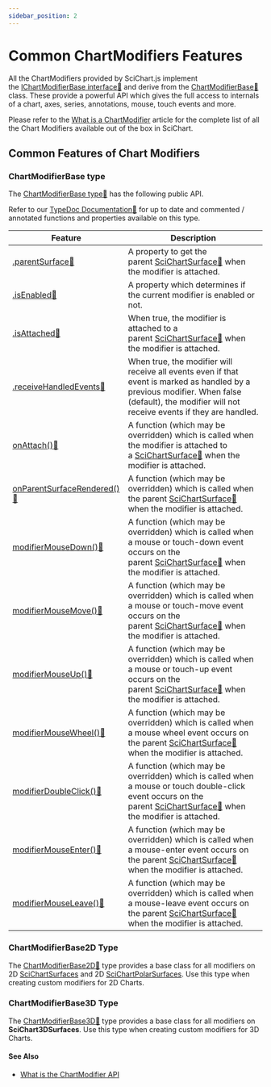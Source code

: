 ```yaml
---
sidebar_position: 2
---
```


# Common ChartModifiers Features

All the ChartModifiers provided by SciChart.js implement the [IChartModifierBase interface:blue_book:](https://www.scichart.com/documentation/js/current/typedoc/interfaces/ichartmodifierbase.html) and derive from the [ChartModifierBase:blue_book:](https://www.scichart.com/documentation/js/current/typedoc/classes/chartmodifierbase.html) class. These provide a powerful API which gives the full access to internals of a chart, axes, series, annotations, mouse, touch events and more.

Please refer to the [What is a ChartModifier](/2d-charts/chart-modifier-api/chart-modifier-api-overview) article for the complete list of all the Chart Modifiers available out of the box in SciChart.

Common Features of Chart Modifiers
----------------------------------

### ChartModifierBase type

The [ChartModifierBase type:blue_book:](https://www.scichart.com/documentation/js/current/typedoc/classes/chartmodifierbase.html) has the following public API.

Refer to our [TypeDoc Documentation:blue_book:](https://www.scichart.com/documentation/js/current/typedoc/index.html) for up to date and commented / annotated functions and properties available on this type.

| **Feature** | **Description** |
|-------------|-----------------|
| [.parentSurface:blue_book:](https://www.scichart.com/documentation/js/current/typedoc/classes/chartmodifierbase.html#parentsurface) | A property to get the parent [SciChartSurface:blue_book:](https://www.scichart.com/documentation/js/current/typedoc/classes/scichartsurface.html) when the modifier is attached. |
| [.isEnabled:blue_book:](https://www.scichart.com/documentation/js/current/typedoc/classes/chartmodifierbase.html#isenabled) | A property which determines if the current modifier is enabled or not. |
| [.isAttached:blue_book:](https://www.scichart.com/documentation/js/current/typedoc/classes/chartmodifierbase.html#isattached) | When true, the modifier is attached to a parent [SciChartSurface:blue_book:](https://www.scichart.com/documentation/js/current/typedoc/classes/scichartsurface.html) when the modifier is attached. |. |
| [.receiveHandledEvents:blue_book:](https://www.scichart.com/documentation/js/current/typedoc/classes/chartmodifierbase.html#receivehandledevents) | When true, the modifier will receive all events even if that event is marked as handled by a previous modifier. When false (default), the modifier will not receive events if they are handled. |
| [onAttach():blue_book:](https://www.scichart.com/documentation/js/current/typedoc/classes/chartmodifierbase.html#onattach) | A function (which may be overridden) which is called when the modifier is attached to a [SciChartSurface:blue_book:](https://www.scichart.com/documentation/js/current/typedoc/classes/scichartsurface.html) when the modifier is attached. |). |
| [onParentSurfaceRendered():blue_book:](https://www.scichart.com/documentation/js/current/typedoc/classes/chartmodifierbase.html#onparentsurfacerendered) | A function (which may be overridden) which is called when the parent [SciChartSurface:blue_book:](https://www.scichart.com/documentation/js/current/typedoc/classes/scichartsurface.html) when the modifier is attached. |)is rendered. |
| [modifierMouseDown():blue_book:](https://www.scichart.com/documentation/js/current/typedoc/classes/chartmodifierbase.html#modifiermousedown) | A function (which may be overridden) which is called when a mouse or touch-down event occurs on the parent [SciChartSurface:blue_book:](https://www.scichart.com/documentation/js/current/typedoc/classes/scichartsurface.html) when the modifier is attached. |). |
| [modifierMouseMove():blue_book:](https://www.scichart.com/documentation/js/current/typedoc/classes/chartmodifierbase.html#modifiermousemove) | A function (which may be overridden) which is called when a mouse or touch-move event occurs on the parent [SciChartSurface:blue_book:](https://www.scichart.com/documentation/js/current/typedoc/classes/scichartsurface.html) when the modifier is attached. |). |
| [modifierMouseUp():blue_book:](https://www.scichart.com/documentation/js/current/typedoc/classes/chartmodifierbase.html#modifiermouseup) | A function (which may be overridden) which is called when a mouse or touch-up event occurs on the parent [SciChartSurface:blue_book:](https://www.scichart.com/documentation/js/current/typedoc/classes/scichartsurface.html) when the modifier is attached. |). |
| [modifierMouseWheel():blue_book:](https://www.scichart.com/documentation/js/current/typedoc/classes/chartmodifierbase.html#modifiermousewheel) | A function (which may be overridden) which is called when a mouse wheel event occurs on the parent [SciChartSurface:blue_book:](https://www.scichart.com/documentation/js/current/typedoc/classes/scichartsurface.html) when the modifier is attached. |). |
| [modifierDoubleClick():blue_book:](https://www.scichart.com/documentation/js/current/typedoc/classes/chartmodifierbase.html#modifierdoubleclick) | A function (which may be overridden) which is called when a mouse or touch double-click event occurs on the parent [SciChartSurface:blue_book:](https://www.scichart.com/documentation/js/current/typedoc/classes/scichartsurface.html) when the modifier is attached. |). |
| [modifierMouseEnter():blue_book:](https://www.scichart.com/documentation/js/current/typedoc/classes/chartmodifierbase.html#modifiermouseenter) | A function (which may be overridden) which is called when a mouse-enter event occurs on the parent [SciChartSurface:blue_book:](https://www.scichart.com/documentation/js/current/typedoc/classes/scichartsurface.html) when the modifier is attached. |). |
| [modifierMouseLeave():blue_book:](https://www.scichart.com/documentation/js/current/typedoc/classes/chartmodifierbase.html#modifiermouseleave) | A function (which may be overridden) which is called when a mouse-leave event occurs on the parent [SciChartSurface:blue_book:](https://www.scichart.com/documentation/js/current/typedoc/classes/scichartsurface.html) when the modifier is attached. |).

### ChartModifierBase2D Type

The [ChartModifierBase2D:blue_book:](https://www.scichart.com/documentation/js/current/typedoc/classes/chartmodifierbase2d.html) type provides a base class for all modifiers on 2D [SciChartSurfaces](/2d-charts/surface/scichart-surface-type-overview) and 2D [SciChartPolarSurfaces](/2d-charts/surface/scichart-polar-surface-type). Use this type when creating custom modifiers for 2D Charts.

### ChartModifierBase3D Type

The [ChartModifierBase3D:blue_book:](https://www.scichart.com/documentation/js/current/typedoc/classes/chartmodifierbase3d.html) type provides a base class for all modifiers on **SciChart3DSurfaces**. Use this type when creating custom modifiers for 3D Charts. 

#### See Also

* [What is the ChartModifier API](/2d-charts/chart-modifier-api/chart-modifier-api-overview)
